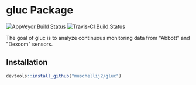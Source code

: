 # gluc Package

[![AppVeyor Build Status](https://ci.appveyor.com/api/projects/status/github/muschellij2/gluc?branch=master&svg=true)](https://ci.appveyor.com/project/muschellij2/gluc)
[![Travis-CI Build Status](https://travis-ci.org/muschellij2/gluc.svg?branch=master)](https://travis-ci.org/muschellij2/gluc)

The goal of gluc is to analyze continuous monitoring data from "Abbott" and "Dexcom"
sensors.

## Installation

```R
devtools::install_github("muschellij2/gluc")
```
